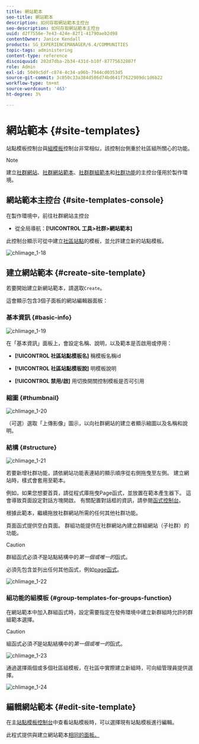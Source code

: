 ```yaml
---
title: 網站範本
seo-title: 網站範本
description: 如何存取網站範本主控台
seo-description: 如何存取網站範本主控台
uuid: d2f7556e-7e43-424e-82f1-41790aeb2d98
contentOwner: Janice Kendall
products: SG_EXPERIENCEMANAGER/6.4/COMMUNITIES
topic-tags: administering
content-type: reference
discoiquuid: 202d7dba-2b34-431d-b10f-87775632807f
role: Admin
exl-id: 5049c5df-c874-4c34-a96b-7944cd0353d5
source-git-commit: 3c050c33a384d586d74bd641f7622989dc1d6b22
workflow-type: tm+mt
source-wordcount: '463'
ht-degree: 3%

---
```


# 網站範本 {#site-templates}

站點模板控制台與[組模板](tools-groups.md)控制台非常相似，該控制台側重於社區組所關心的功能。

>[!NOTE]
>
>建立[社群網站](sites-console.md)、[社群網站範本](sites.md)、[社群群組範本](tools-groups.md)和[社群功能](functions.md)的主控台僅用於製作環境。

## 網站範本主控台 {#site-templates-console}

在製作環境中，前往社群網站主控台

* 從全局導航：**[!UICONTROL 工具>社群>網站範本]**

此控制台顯示可從中建立[社區站點](sites-console.md)的模板，並允許建立新的站點模板。

![chlimage_1-18](assets/chlimage_1-18.png)

## 建立網站範本 {#create-site-template}

若要開始建立新網站範本，請選取`Create`。

這會顯示包含3個子面板的網站編輯器面板：

### 基本資訊 {#basic-info}

![chlimage_1-19](assets/chlimage_1-19.png)

在「基本資訊」面板上，會設定名稱、說明，以及範本是否啟用或停用：

* **[!UICONTROL 社區站點模板名]**
稱模板名稱id

* **[!UICONTROL 社區站點模板說]**
明模板說明

* **[!UICONTROL 禁用/啟]**
用切換開關控制模板是否可引用

### 縮圖 {#thumbnail}

![chlimage_1-20](assets/chlimage_1-20.png)

（可選）選取「上傳影像」圖示，以向社群網站的建立者顯示縮圖以及名稱和說明。

### 結構 {#structure}

![chlimage_1-21](assets/chlimage_1-21.png)

若要新增社群功能，請依網站功能表連結的顯示順序從右側拖曳至左側。 建立網站時，樣式會套用至範本。

例如，如果您想要首頁，請從程式庫拖曳Page函式，並放置在範本產生器下。 這會導致頁面設定對話方塊開啟。 有關配置對話框的資訊，請參閱[函式控制台](functions.md)。

根據此範本，繼續拖放社群網站所需的任何其他社群功能。

頁面函式提供空白頁面。 群組功能提供在社群網站內建立群組網站（子社群）的功能。

>[!CAUTION]
>
>群組函式必須&#x200B;*不*&#x200B;是站點結構中的&#x200B;*第一個或唯一的*&#x200B;函式。
>
>必須先包含並列出任何其他函式，例如[page函式](functions.md#page-function)。

![chlimage_1-22](assets/chlimage_1-22.png)

### 組功能的組模板 {#group-templates-for-groups-function}

在網站範本中加入群組函式時，設定需要指定在發佈環境中建立新群組時允許的群組範本選擇。

>[!CAUTION]
>
>組函式必須&#x200B;*不*&#x200B;是站點結構中的&#x200B;*第一個或唯一的*&#x200B;函式。

![chlimage_1-23](assets/chlimage_1-23.png)

通過選擇兩個或多個社區組模板，在社區中實際建立新組時，可向組管理員提供選擇。

![chlimage_1-24](assets/chlimage_1-24.png)

## 編輯網站範本 {#edit-site-template}

在主[站點模板控制台](#site-templates-console)中查看站點模板時，可以選擇現有站點模板進行編輯。

此程式提供與建立網站範本[相同的面板。](#create-site-template)
